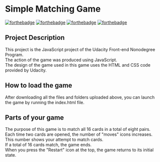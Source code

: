 # Simple Matching Game

[![forthebadge](https://forthebadge.com/images/badges/made-with-javascript.svg)](https://forthebadge.com)
[![forthebadge](https://forthebadge.com/images/badges/uses-js.svg)](https://forthebadge.com)
[![forthebadge](https://forthebadge.com/images/badges/uses-css.svg)](https://forthebadge.com)
[![forthebadge](https://forthebadge.com/images/badges/uses-html.svg)](https://forthebadge.com)  


## Project Description

This project is the JavaScript project of the Udacity Front-end Nonodegree Program.   
The action of the game was produced using JavaScript.  
The design of the game used in this game uses the HTML and CSS code provided by Udacity.




## How to load the game


After downloading all the files and folders uploaded above, you can launch the game by running the index.html file.


## Parts of your game

The purpose of this game is to match all 16 cards in a total of eight pairs.  
Each time two cards are opened, the number of "moves" icons increases.   
This number shows your attempt to match cards.   
If a total of 16 cards match, the game ends.   
When you press the "Restart"  icon at the top, the game returns to its initial state.  
  
  



